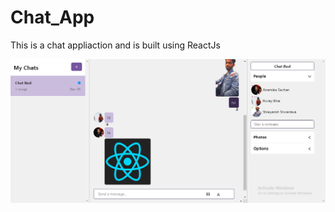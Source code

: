 # Chat_App
This is a chat appliaction and is built using ReactJs
<p align=center>
  <img src="Pic_of_Chat_Bud.png">
</p>
